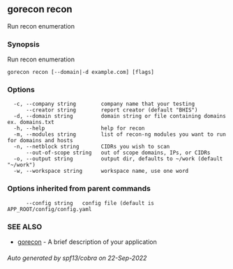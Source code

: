 ## gorecon recon

Run recon enumeration

### Synopsis

Run recon enumeration

```
gorecon recon [--domain|-d example.com] [flags]
```

### Options

```
  -c, --company string        company name that your testing
      --creator string        report creator (default "BHIS")
  -d, --domain string         domain string or file containing domains ex. domains.txt
  -h, --help                  help for recon
  -m, --modules string        list of recon-ng modules you want to run for domains and hosts
  -n, --netblock string       CIDRs you wish to scan
      --out-of-scope string   out of scope domains, IPs, or CIDRs
  -o, --output string         output dir, defaults to ~/work (default "~/work")
  -w, --workspace string      workspace name, use one word
```

### Options inherited from parent commands

```
      --config string   config file (default is APP_ROOT/config/config.yaml
```

### SEE ALSO

* [gorecon](gorecon.md)	 - A brief description of your application

###### Auto generated by spf13/cobra on 22-Sep-2022
